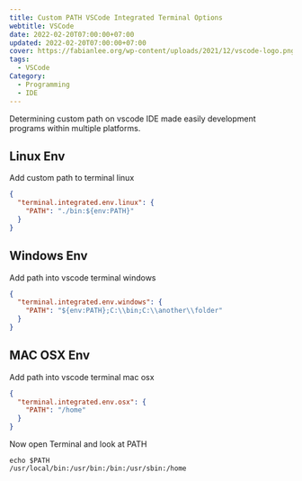 ```yaml
---
title: Custom PATH VSCode Integrated Terminal Options
webtitle: VSCode
date: 2022-02-20T07:00:00+07:00
updated: 2022-02-20T07:00:00+07:00
cover: https://fabianlee.org/wp-content/uploads/2021/12/vscode-logo.png
tags:
  - VSCode
Category:
  - Programming
  - IDE
---
```


Determining custom path on vscode IDE made easily development programs within multiple platforms.

## Linux Env
Add custom path to terminal linux
```json
{
  "terminal.integrated.env.linux": {
    "PATH": "./bin:${env:PATH}"
  }
}
```

## Windows Env
Add path into vscode terminal windows
```json
{
  "terminal.integrated.env.windows": {
    "PATH": "${env:PATH};C:\\bin;C:\\another\\folder"
  }
}
```

## MAC OSX Env
Add path into vscode terminal mac osx
```json
{
  "terminal.integrated.env.osx": {
    "PATH": "/home"
  }
}
```
Now open Terminal and look at PATH
```shell
echo $PATH
/usr/local/bin:/usr/bin:/bin:/usr/sbin:/home
```
